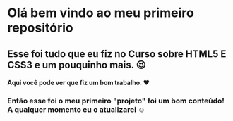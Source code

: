 # Olá bem vindo ao meu primeiro repositório

## Esse foi tudo que eu fiz no Curso sobre HTML5 E CSS3 e um pouquinho mais. :wink:

#### Aqui você pode ver que fiz um bom trabalho. :heart:

### Então esse foi o meu primeiro "projeto" foi um bom conteúdo! A qualquer momento eu o atualizarei :relaxed: